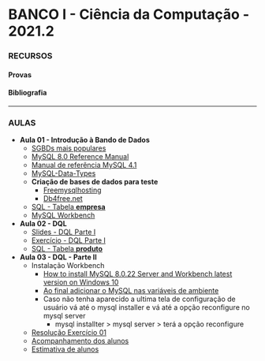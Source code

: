 # BANCO I - Ciência da Computação - 2021.2

### RECURSOS
#### Provas


#### Bibliografia

---

### AULAS
* **Aula 01 - Introdução à Bando de Dados**
    * [SGBDs mais populares](https://db-engines.com/en/ranking)
    * [MySQL 8.0 Reference Manual](https://dev.mysql.com/doc/refman/8.0/en/)
    * [Manual de referência MySQL 4.1](https://downloads.mysql.com/docs/refman-4.1-pt.a4.pdf)    
    * [MySQL-Data-Types](https://github.com/kennedyaraujo/ifc/blob/main/banco/material-complementar/imagens/MySQL-Data-Types.jpg)
    * **Criação de bases de dados para teste**
        * [Freemysqlhosting](https://www.freemysqlhosting.net/)
        * [Db4free.net](https://www.db4free.net/)
    * [SQL - Tabela **empresa**](https://github.com/kennedyaraujo/ifc/blob/main/banco/base/empresa.sql)
    * [MySQL Workbench](https://dev.mysql.com/downloads/workbench/)
    <!-- [![Vídeo - Aula 01](https://img.youtube.com/vi/JAkcA0eMRFg/maxresdefault.jpg)](https://youtu.be/JAkcA0eMRFg) -->
* **Aula 02 - DQL**
    * [Slides - DQL Parte I](https://github.com/kennedyaraujo/ifc/blob/main/banco/material-complementar/slides/dql-1.pdf)
    * [Exercício - DQL Parte I](https://github.com/kennedyaraujo/ifc/blob/main/banco/material-complementar/exercicios/dql-1/dql-1.pdf)
    * [SQL - Tabela **produto**](https://github.com/kennedyaraujo/ifc/blob/main/banco/material-complementar/exercicios/dql-1/tabela-produto.sql)
* **Aula 03 - DQL - Parte II**
    * Instalação Workbench
        * [How to install MySQL 8.0.22 Server and Workbench latest version on Windows 10](https://www.youtube.com/watch?v=OM4aZJW_Ojs)
        * [Ao final adicionar o MySQL nas variáveis de ambiente](https://programadorviking.com.br/como-instalar-o-mysql/)
        * Caso não tenha aparecido a ultima tela de configuração de usuário vá até o mysql installer e vá até a opção reconfigure no mysql server
            * mysql installter > mysql server > terá a opção reconfigure
    * [Resolução Exercício 01](https://hackmd.io/@banco/HJ990WuQK)
    * [Acompanhamento dos alunos](https://docs.google.com/spreadsheets/d/18EQvjKulbECG7cqap3fD5vD6lMjUPNbmosVXGjEAUho/edit?usp=sharing)
    * [Estimativa de alunos](https://docs.google.com/spreadsheets/d/15mPCTW9YVCJZ7mFrfvaxd05_rP0lo10OmWI28RKNDHo/edit?usp=sharing)